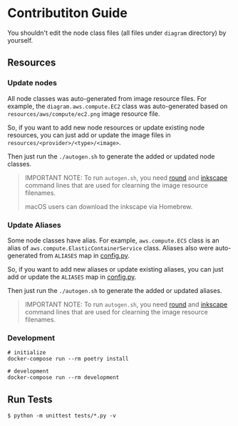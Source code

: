 # Contributiton Guide

You shouldn't edit the node class files (all files under `diagram` directory) by yourself.

## Resources

### Update nodes

All node classes was auto-generated from image resource files. For example, the `diagram.aws.compute.EC2` class was auto-generated based on `resources/aws/compute/ec2.png` image resource file.

So, if you want to add new node resources or update existing node resources, you can just add or update the image files in `resources/<provider>/<type>/<image>`.

Then just run the `./autogen.sh` to generate the added or updated node classes.

> IMPORTANT NOTE: To run `autogen.sh`, you need [round](https://github.com/mingrammer/round) and [inkscape](https://inkscape.org/ko/release) command lines that are used for clearning the image resource filenames.
>
> macOS users can download the inkscape via Homebrew.

### Update Aliases

Some node classes have alias. For example, `aws.compute.ECS` class is an alias of `aws.compute.ElasticContainerService` class. Aliases also were auto-generated from `ALIASES` map in [config.py](config.py).

So, if you want to add new aliases or update existing aliases, you can just add or update the `ALIASES` map in [config.py](config.py).

Then just run the `./autogen.sh` to generate the added or updated aliases.

> IMPORTANT NOTE: To run `autogen.sh`, you need [round](https://github.com/mingrammer/round) and [inkscape](https://inkscape.org/ko/release) command lines that are used for clearning the image resource filenames.


### Development

```shell
# initialize
docker-compose run --rm poetry install

# development
docker-compose run --rm development
```

## Run Tests

```shell
$ python -m unittest tests/*.py -v
```
